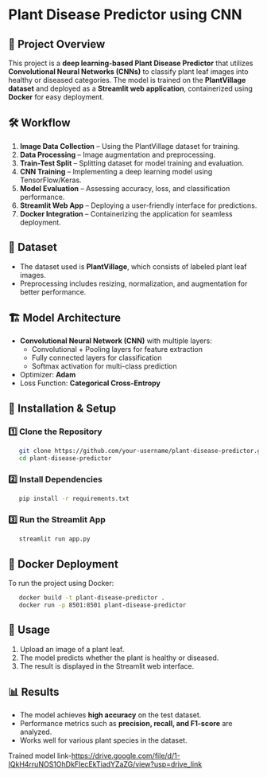 # Plant Disease Predictor using CNN

## 🌿 Project Overview
This project is a **deep learning-based Plant Disease Predictor** that utilizes **Convolutional Neural Networks (CNNs)** to classify plant leaf images into healthy or diseased categories. The model is trained on the **PlantVillage dataset** and deployed as a **Streamlit web application**, containerized using **Docker** for easy deployment.

## 🛠 Workflow
1. **Image Data Collection** – Using the PlantVillage dataset for training.
2. **Data Processing** – Image augmentation and preprocessing.
3. **Train-Test Split** – Splitting dataset for model training and evaluation.
4. **CNN Training** – Implementing a deep learning model using TensorFlow/Keras.
5. **Model Evaluation** – Assessing accuracy, loss, and classification performance.
6. **Streamlit Web App** – Deploying a user-friendly interface for predictions.
7. **Docker Integration** – Containerizing the application for seamless deployment.

## 📂 Dataset
- The dataset used is **PlantVillage**, which consists of labeled plant leaf images.
- Preprocessing includes resizing, normalization, and augmentation for better performance.

## 🏗 Model Architecture
- **Convolutional Neural Network (CNN)** with multiple layers:
  - Convolutional + Pooling layers for feature extraction
  - Fully connected layers for classification
  - Softmax activation for multi-class prediction
- Optimizer: **Adam**
- Loss Function: **Categorical Cross-Entropy**

## 🚀 Installation & Setup
### 1️⃣ Clone the Repository
```bash
   git clone https://github.com/your-username/plant-disease-predictor.git
   cd plant-disease-predictor
```

### 2️⃣ Install Dependencies
```bash
   pip install -r requirements.txt
```

### 3️⃣ Run the Streamlit App
```bash
   streamlit run app.py
```

## 🐳 Docker Deployment
To run the project using Docker:
```bash
   docker build -t plant-disease-predictor .
   docker run -p 8501:8501 plant-disease-predictor
```

## 🎯 Usage
1. Upload an image of a plant leaf.
2. The model predicts whether the plant is healthy or diseased.
3. The result is displayed in the Streamlit web interface.

## 📊 Results
- The model achieves **high accuracy** on the test dataset.
- Performance metrics such as **precision, recall, and F1-score** are analyzed.
- Works well for various plant species in the dataset.


Trained model link-https://drive.google.com/file/d/1-IQkH4rruNOS1OhDkFIecEkTiadYZaZG/view?usp=drive_link






